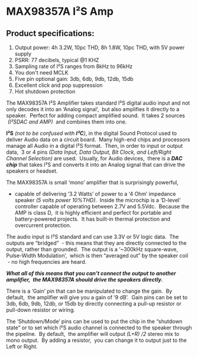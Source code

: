 
# MAX98357A I²S Amp

## Product specifications:

1. Output power: 4h 3.2W, 10pc THD, 8h 1.8W, 10pc THD, with 5V power supply
2. PSRR: 77 decibels, typical @1 KHZ
3. Sampling rate of I²S ranges from 8kHz to 96kHz
4. You don't need MCLK
5. Five pin optional gain: 3db, 6db, 9db, 12db, 15db
6. Excellent click and pop suppression
7. Hot shutdown protection

The MAX98357A I²S Amplifier takes standard I²S digital audio input and
not only decodes it into an ‘Analog signal’,&nbsp; but also amplifies it directly
to a speaker.&nbsp; Perfect for adding compact amplified sound.&nbsp; It takes 2
sources &nbsp;_(I²SDAC and AMP)_&nbsp; and combines them into one.

**I²S** _(not to be confused with **I²C**)_, in the digital Sound Protocol used
to deliver Audio data on a circuit board.&nbsp; Many high-end chips and processors
manage all Audio in a digital I²S format.&nbsp; Then, in order to input or output
data,&nbsp; 3 or 4 pins _(Data Input, Data Output, Bit Clock, and Left/Right
Channel Selection)_ are used.&nbsp; Usually, for Audio devices,&nbsp; there is a
***DAC chip*** that takes I²S and converts it into an Analog signal that can
drive the speakers or headset.

The MAX98357A is small ‘mono’ amplifier that is surprisingly powerful,
- capable of delivering ‘3.2 Watts’ of power to a ‘4 Ohm’ impedance
speaker _(5 volts power 10%THD)_.&nbsp; Inside the microchip is a ‘D-level’
controller capable of operating between 2.7V and 5.5Vdc.&nbsp; Because the
AMP is class D,&nbsp; it is highly efficient and perfect for portable
and battery-powered projects.&nbsp; It has built-in thermal protection
and overcurrent protection.

The audio input is I²S standard and can use 3.3V or 5V logic data.&nbsp;
The outputs are “bridged” &nbsp;- this means that they are directly connected
to the output, rather than grounded.&nbsp; The output is a ‘~300kHz
square-wave, Pulse-Width Modulation’,&nbsp; which is then “averaged out”
by the speaker coil &nbsp;- no high frequencies are heard.&nbsp;

***What all of this means that you can’t connect the output to another amplifier,&nbsp; 
the MAX98357A should drive the speakers directly.***

There is a ‘Gain’ pin that can be manipulated to change the gain.&nbsp;
By default,&nbsp; the amplifier will give you a gain of ‘9 dB’.&nbsp;
Gain pins can be set to 3db, 6db, 9db, 12db, or 15db by directly
connecting a pull-up resistor or pull-down resistor or wiring.

The ‘Shutdown/Mode’ pins can be used to put the chip in the “shutdown state”
or to set which I²S audio channel is connected to the speaker through the pipeline.&nbsp;
By default,&nbsp; the amplifier will output _(L+R) /2_ stereo mix to mono output.&nbsp;
By adding a resistor,&nbsp; you can change it to output just to the Left or Right.
